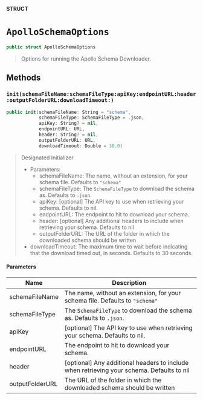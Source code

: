 **STRUCT**

# `ApolloSchemaOptions`

```swift
public struct ApolloSchemaOptions
```

> Options for running the Apollo Schema Downloader.

## Methods
### `init(schemaFileName:schemaFileType:apiKey:endpointURL:header:outputFolderURL:downloadTimeout:)`

```swift
public init(schemaFileName: String = "schema",
            schemaFileType: SchemaFileType = .json,
            apiKey: String? = nil,
            endpointURL: URL,
            header: String? = nil,
            outputFolderURL: URL,
            downloadTimeout: Double = 30.0)
```

> Designated Initializer
>
> - Parameters:
>   - schemaFileName: The name, without an extension, for your schema file. Defaults to `"schema"`
>   - schemaFileType: The `SchemaFileType` to download the schema as. Defaults to `.json`.
>   - apiKey: [optional] The API key to use when retrieving your schema. Defaults to nil.
>   - endpointURL: The endpoint to hit to download your schema.
>   - header: [optional] Any additional headers to include when retrieving your schema. Defaults to nil
>   - outputFolderURL: The URL of the folder in which the downloaded schema should be written
>  - downloadTimeout: The maximum time to wait before indicating that the download timed out, in seconds. Defaults to 30 seconds.

#### Parameters

| Name | Description |
| ---- | ----------- |
| schemaFileName | The name, without an extension, for your schema file. Defaults to `"schema"` |
| schemaFileType | The `SchemaFileType` to download the schema as. Defaults to `.json`. |
| apiKey | [optional] The API key to use when retrieving your schema. Defaults to nil. |
| endpointURL | The endpoint to hit to download your schema. |
| header | [optional] Any additional headers to include when retrieving your schema. Defaults to nil |
| outputFolderURL | The URL of the folder in which the downloaded schema should be written |